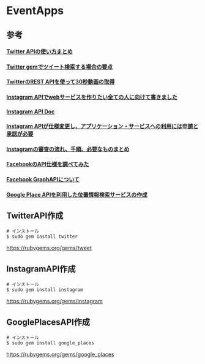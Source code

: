 # EventApps

## 参考
#### [Twitter APIの使い方まとめ](https://syncer.jp/twitter-api-matome)
#### [Twitter gemでツイート検索する場合の要点](http://qiita.com/riocampos/items/6999a52460dd7df941ea) 
#### [TwitterのREST APIを使って30秒動画の取得](http://blog.ecoteki.com/webservice/post-2529/)
#### [Instagram APIでwebサービスを作りたい全ての人に向けて書きました](https://syncer.jp/instagram-api-matome)
#### [Instagram API Doc](http://www.dcrew.jp/ja-instagram-api-doc-v1/index.php/locations)
#### [Instagram APIが仕様変更し、アプリケーション・サービスへの利用には申請と承認が必要](https://gist.github.com/hommaam/c8e2c3e4256971e30507)
#### [Instagramの審査の流れ、手順、必要なものまとめ](http://qiita.com/takashings/items/f03eb9e2ba343878d287)
#### [FacebookのAPI仕様を調べてみた](http://labs.septeni.co.jp/entry/20110218/1297994554)
#### [Facebook GraphAPIについて](http://bump.hatenablog.com/entry/2014/06/25/133056)
#### [Google Place APIを利用した位置情報検索サービスの作成](http://buf-material.github.io/blog/2014/10/02/use-google-place-on-rails4/)

## TwitterAPI作成
```
# インストール
$ sudo gem install twitter
```
https://rubygems.org/gems/tweet

## InstagramAPI作成
```
# インストール
$ sudo gem install instagram
```
https://rubygems.org/gems/instagram

## GooglePlacesAPI作成
```
# インストール
$ sudo gem install google_places
```
https://rubygems.org/gems/google_places

